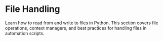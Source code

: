 # File Handling

Learn how to read from and write to files in Python. This section covers file operations, context managers, and best practices for handling files in automation scripts.

